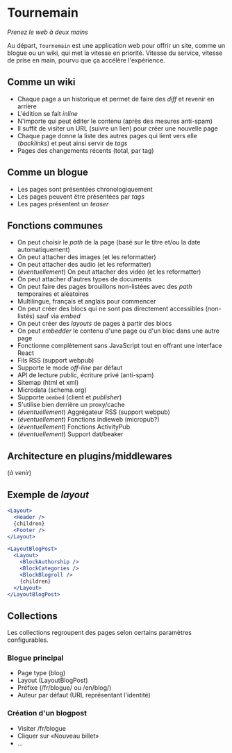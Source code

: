 # Tournemain

_Prenez le web à deux mains_

Au départ, `Tournemain` est une application web pour offrir un site, comme un blogue ou un wiki, qui met la vitesse en priorité. Vitesse du service, vitesse de prise en main, pourvu que ça accélère l'expérience.

## Comme un wiki

- Chaque page a un historique et permet de faire des _diff_ et revenir en arrière
- L'édition se fait _inline_
- N'importe qui peut éditer le contenu (après des mesures anti-spam)
- Il suffit de visiter un URL (suivre un lien) pour créer une nouvelle page
- Chaque page donne la liste des autres pages qui lient vers elle (_backlinks_) et peut ainsi servir de _tags_
- Pages des changements récents (total, par tag)

## Comme un blogue

- Les pages sont présentées chronologiquement
- Les pages peuvent être présentées par _tags_
- Les pages présentent un _teaser_

## Fonctions communes

- On peut choisir le _path_ de la page (basé sur le titre et/ou la date automatiquement)
- On peut attacher des images (et les reformatter)
- On peut attacher des audio (et les reformatter)
- (_éventuellement_) On peut attacher des vidéo (et les reformatter)
- On peut attacher d'autres types de documents
- On peut faire des pages brouillons non-listées avec des _path_ temporaires et aléatoires
- Multilingue, français et anglais pour commencer
- On peut créer des blocs qui ne sont pas directement accessibles (non-listés) sauf via _embed_
- On peut créer des _layouts_ de pages à partir des blocs
- On peut _embedder_ le contenu d'une page ou d'un bloc dans une autre page
- Fonctionne complètement sans JavaScript tout en offrant une interface React
- Fils RSS (support webpub)
- Supporte le mode _off-line_ par défaut
- API de lecture public, écriture privé (anti-spam)
- Sitemap (html et xml)
- Microdata (schema.org)
- Supporte `oembed` (client et _publisher_)
- S'utilise bien derrière un proxy/cache
- (_éventuellement_) Aggrégateur RSS (support webpub)
- (_éventuellement_) Fonctions indieweb (micropub?)
- (_éventuellement_) Fonctions ActivityPub
- (_éventuellement_) Support dat/beaker

## Architecture en plugins/middlewares

(_à venir_)

## Exemple de _layout_

```jsx
<Layout>
  <Header />
  {children}
  <Footer />
</Layout>
```

```jsx
<LayoutBlogPost>
  <Layout>
    <BlockAuthorship />
    <BlockCategories />
    <BlockBlogroll />
    {children}
  </Layout>
</LayoutBlogPost>
```

## Collections

Les collections regroupent des pages selon certains paramètres configurables.

### Blogue principal

- Page type (blog)
- Layout (LayoutBlogPost)
- Préfixe (/fr/blogue/ ou /en/blog/)
- Auteur par défaut (URL représentant l'identité)

### Création d'un blogpost

- Visiter /fr/blogue
- Cliquer sur «Nouveau billet»
- ...
